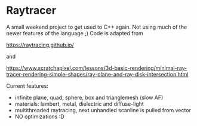 # Raytracer

A small weekend project to get used to C++ again. Not using much of the newer features of the language ;)
Code is adapted from 

https://raytracing.github.io/

and 

https://www.scratchapixel.com/lessons/3d-basic-rendering/minimal-ray-tracer-rendering-simple-shapes/ray-plane-and-ray-disk-intersection.html

Current features:
- infinite plane, quad, sphere, box and trianglemesh (slow AF)
- materials: lambert, metal, dielectric and diffuse-light
- multithreaded raytracing, next unhandled scanline is pulled from vector
- NO optimizations :D
